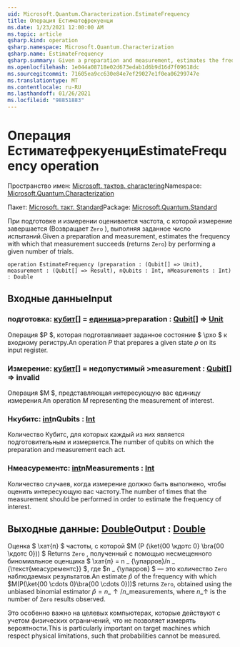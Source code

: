 ```yaml
---
uid: Microsoft.Quantum.Characterization.EstimateFrequency
title: Операция Естиматефрекуенци
ms.date: 1/23/2021 12:00:00 AM
ms.topic: article
qsharp.kind: operation
qsharp.namespace: Microsoft.Quantum.Characterization
qsharp.name: EstimateFrequency
qsharp.summary: Given a preparation and measurement, estimates the frequency with which that measurement succeeds (returns `Zero`) by performing a given number of trials.
ms.openlocfilehash: 1e044a08718e02d673edab1d6b9d16d7f09618dc
ms.sourcegitcommit: 71605ea9cc630e84e7ef29027e1f0ea06299747e
ms.translationtype: MT
ms.contentlocale: ru-RU
ms.lasthandoff: 01/26/2021
ms.locfileid: "98851883"
---
```

# <a name="estimatefrequency-operation"></a><span data-ttu-id="f1edd-102">Операция Естиматефрекуенци</span><span class="sxs-lookup"><span data-stu-id="f1edd-102">EstimateFrequency operation</span></span>

<span data-ttu-id="f1edd-103">Пространство имен: [Microsoft. тактов. charactering](xref:Microsoft.Quantum.Characterization)</span><span class="sxs-lookup"><span data-stu-id="f1edd-103">Namespace: [Microsoft.Quantum.Characterization](xref:Microsoft.Quantum.Characterization)</span></span>

<span data-ttu-id="f1edd-104">Пакет: [Microsoft. такт. Standard](https://nuget.org/packages/Microsoft.Quantum.Standard)</span><span class="sxs-lookup"><span data-stu-id="f1edd-104">Package: [Microsoft.Quantum.Standard](https://nuget.org/packages/Microsoft.Quantum.Standard)</span></span>


<span data-ttu-id="f1edd-105">При подготовке и измерении оценивается частота, с которой измерение завершается (Возвращает `Zero` ), выполняя заданное число испытаний.</span><span class="sxs-lookup"><span data-stu-id="f1edd-105">Given a preparation and measurement, estimates the frequency with which that measurement succeeds (returns `Zero`) by performing a given number of trials.</span></span>

```qsharp
operation EstimateFrequency (preparation : (Qubit[] => Unit), measurement : (Qubit[] => Result), nQubits : Int, nMeasurements : Int) : Double
```


## <a name="input"></a><span data-ttu-id="f1edd-106">Входные данные</span><span class="sxs-lookup"><span data-stu-id="f1edd-106">Input</span></span>

### <a name="preparation--qubit--unit"></a><span data-ttu-id="f1edd-107">подготовка: [кубит](xref:microsoft.quantum.lang-ref.qubit)[] = [единица](xref:microsoft.quantum.lang-ref.unit)></span><span class="sxs-lookup"><span data-stu-id="f1edd-107">preparation : [Qubit](xref:microsoft.quantum.lang-ref.qubit)[] => [Unit](xref:microsoft.quantum.lang-ref.unit)</span></span> 

<span data-ttu-id="f1edd-108">Операция $P $, которая подготавливает заданное состояние $ \рхо $ к входному регистру.</span><span class="sxs-lookup"><span data-stu-id="f1edd-108">An operation $P$ that prepares a given state $\rho$ on its input register.</span></span>


### <a name="measurement--qubit--__invalidresult__"></a><span data-ttu-id="f1edd-109">Измерение: [кубит](xref:microsoft.quantum.lang-ref.qubit)[] = __недопустимый <Result>__></span><span class="sxs-lookup"><span data-stu-id="f1edd-109">measurement : [Qubit](xref:microsoft.quantum.lang-ref.qubit)[] => __invalid<Result>__</span></span> 

<span data-ttu-id="f1edd-110">Операция $M $, представляющая интересующую вас единицу измерения.</span><span class="sxs-lookup"><span data-stu-id="f1edd-110">An operation $M$ representing the measurement of interest.</span></span>


### <a name="nqubits--int"></a><span data-ttu-id="f1edd-111">Нкубитс: [int](xref:microsoft.quantum.lang-ref.int)</span><span class="sxs-lookup"><span data-stu-id="f1edd-111">nQubits : [Int](xref:microsoft.quantum.lang-ref.int)</span></span>

<span data-ttu-id="f1edd-112">Количество Кубитс, для которых каждый из них является подготовительным и измеряется.</span><span class="sxs-lookup"><span data-stu-id="f1edd-112">The number of qubits on which the preparation and measurement each act.</span></span>


### <a name="nmeasurements--int"></a><span data-ttu-id="f1edd-113">Нмеасурементс: [int](xref:microsoft.quantum.lang-ref.int)</span><span class="sxs-lookup"><span data-stu-id="f1edd-113">nMeasurements : [Int](xref:microsoft.quantum.lang-ref.int)</span></span>

<span data-ttu-id="f1edd-114">Количество случаев, когда измерение должно быть выполнено, чтобы оценить интересующую вас частоту.</span><span class="sxs-lookup"><span data-stu-id="f1edd-114">The number of times that the measurement should be performed in order to estimate the frequency of interest.</span></span>



## <a name="output--double"></a><span data-ttu-id="f1edd-115">Выходные данные: [Double](xref:microsoft.quantum.lang-ref.double)</span><span class="sxs-lookup"><span data-stu-id="f1edd-115">Output : [Double](xref:microsoft.quantum.lang-ref.double)</span></span>

<span data-ttu-id="f1edd-116">Оценка $ \хат{п} $ частоты, с которой $M (P (\ket{00 \кдотс 0} \bra{00 \кдотс 0})) $ Returns `Zero` , полученный с помощью несмещенного биномиальное оценщика $ \хат{п} = n \_ {\упарров}/n \_ {\текст{меасурементс}} $, где $n \_ {\упарров} $ — это количество `Zero` наблюдаемых результатов.</span><span class="sxs-lookup"><span data-stu-id="f1edd-116">An estimate $\hat{p}$ of the frequency with which $M(P(\ket{00 \cdots 0}\bra{00 \cdots 0}))$ returns `Zero`, obtained using the unbiased binomial estimator $\hat{p} = n\_{\uparrow} / n\_{\text{measurements}}$, where $n\_{\uparrow}$ is the number of `Zero` results observed.</span></span>

<span data-ttu-id="f1edd-117">Это особенно важно на целевых компьютерах, которые действуют с учетом физических ограничений, что не позволяет измерять вероятности.</span><span class="sxs-lookup"><span data-stu-id="f1edd-117">This is particularly important on target machines which respect physical limitations, such that probabilities cannot be measured.</span></span>